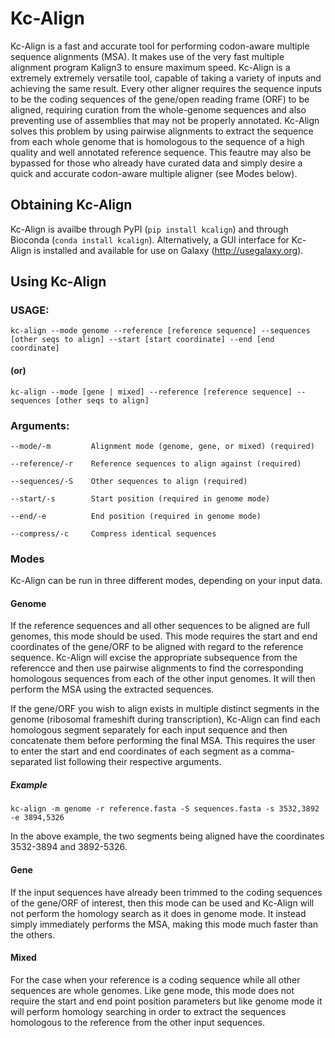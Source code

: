 # Kc-Align

Kc-Align is a fast and accurate tool for performing codon-aware multiple sequence alignments (MSA). It makes use of the very fast multiple alignment program Kalign3 to ensure maximum speed. Kc-Align is a extremely extremely versatile tool, capable of taking a variety of inputs and achieving the same result. Every other aligner requires the sequence inputs to be the coding sequences of the gene/open reading frame (ORF) to be aligned, requiring curation from the whole-genome sequences and also preventing use of assemblies that may not be properly annotated. Kc-Align solves this problem by using pairwise alignments to extract the sequence from each whole genome that is homologous to the sequence of a high quality and well annotated reference sequence. This feautre may also be bypassed for those who already have curated data and simply desire a quick and accurate codon-aware multiple aligner (see Modes below).


## Obtaining Kc-Align

Kc-Align is availbe through PyPI (`pip install kcalign`) and through Bioconda (`conda install kcalign`). Alternatively, a GUI interface for Kc-Align is installed and available for use on Galaxy (http://usegalaxy.org).

## Using Kc-Align

### USAGE:

`kc-align --mode genome --reference [reference sequence] --sequences [other seqs to align] --start [start coordinate] --end [end coordinate]`

#### (or)

`kc-align --mode [gene | mixed] --reference [reference sequence] --sequences [other seqs to align]`

### Arguments:

```
--mode/-m         Alignment mode (genome, gene, or mixed) (required)

--reference/-r    Reference sequences to align against (required)

--sequences/-S    Other sequences to align (required)

--start/-s        Start position (required in genome mode)

--end/-e          End position (required in genome mode)

--compress/-c     Compress identical sequences
```

### Modes

Kc-Align can be run in three different modes, depending on your input data.

#### Genome

If the reference sequences and all other sequences to be aligned are full genomes, this mode should be used. This mode requires the start and end coordinates of the gene/ORF to be aligned with regard to the reference sequence. Kc-Align will excise the appropriate subsequence from the referencce and then use pairwise alignments to find the corresponding homologous sequences from each of the other input genomes. It will then perform the MSA using the extracted sequences.

If the gene/ORF you wish to align exists in multiple distinct segments in the genome (ribosomal frameshift during transcription), Kc-Align can find each homologous segment separately for each input sequence and then concatenate them before performing the final MSA. This requires the user to enter the start and end coordinates of each segment as a comma-separated list following their respective arguments.

##### Example

`kc-align -m genome -r reference.fasta -S sequences.fasta -s 3532,3892 -e 3894,5326`

In the above example, the two segments being aligned have the coordinates 3532-3894 and 3892-5326.

#### Gene

If the input sequences have already been trimmed to the coding sequences of the gene/ORF of interest, then this mode can be used and Kc-Align will not perform the homology search as it does in genome mode. It instead simply immediately performs the MSA, making this mode much faster than the others.

#### Mixed

For the case when your reference is a coding sequence while all other sequences are whole genomes. Like gene mode, this mode does not require the start and end point position parameters but like genome mode it will perform homology searching in order to extract the sequences homologous to the reference from the other input sequences.

